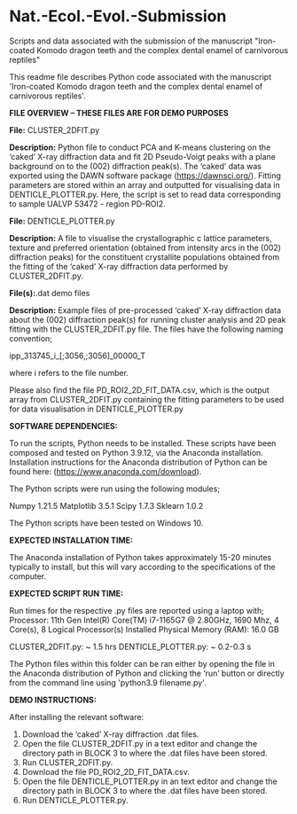 # Nat.-Ecol.-Evol.-Submission
Scripts and data associated with the submission of the manuscript "Iron-coated Komodo dragon teeth and the complex dental enamel of carnivorous reptiles"

This readme file describes Python code associated with the manuscript 'Iron-coated Komodo dragon teeth and the complex dental enamel of carnivorous reptiles'.

**FILE OVERVIEW – THESE FILES ARE FOR DEMO PURPOSES**

**File:** CLUSTER_2DFIT.py

**Description:** Python file to conduct PCA and K-means clustering on the ‘caked’ X-ray diffraction data and fit 2D Pseudo-Voigt peaks with a plane background on to the (002) diffraction peak(s). The ‘caked’ data was exported using the DAWN software package (https://dawnsci.org/). Fitting parameters are stored within an array and outputted for visualising data in DENTICLE_PLOTTER.py. Here, the script is set to read data corresponding to sample UALVP 53472 - region PD-ROI2.

**File:** DENTICLE_PLOTTER.py

**Description:** A file to visualise the crystallographic c lattice parameters, texture and preferred orientation (obtained from intensity arcs in the (002) diffraction peaks) for the constituent crystallite populations obtained from the fitting of the ‘caked’ X-ray diffraction data performed by CLUSTER_2DFIT.py.

**File(s):**.dat demo files

**Description:** Example files of pre-processed ‘caked’ X-ray diffraction data about the (002) diffraction peak(s) for running cluster analysis and 2D peak fitting with the CLUSTER_2DFIT.py file. The files have the following naming convention;

ipp_313745_i_[;3056,;3056]_00000_T 

where i refers to the file number.

Please also find the file PD_ROI2_2D_FIT_DATA.csv, which is the output array from CLUSTER_2DFIT.py containing the fitting parameters to be used for data visualisation in DENTICLE_PLOTTER.py

**SOFTWARE DEPENDENCIES:**

To run the scripts, Python needs to be installed. These scripts have been composed and tested on Python 3.9.12, via the Anaconda installation. Installation instructions for the Anaconda distribution of Python can be found here: (https://www.anaconda.com/download).

The Python scripts were run using the following modules;

Numpy 1.21.5
Matplotlib 3.5.1
Scipy 1.7.3
Sklearn 1.0.2

The Python scripts have been tested on Windows 10.

**EXPECTED INSTALLATION TIME:** 

The Anaconda installation of Python takes approximately 15-20 minutes typically to install, but this will vary according to the specifications of the computer.

**EXPECTED SCRIPT RUN TIME:**

Run times for the respective .py files are reported using a laptop with; 
Processor:	11th Gen Intel(R) Core(TM) i7-1165G7 @ 2.80GHz, 1690 Mhz, 4 Core(s), 8 Logical Processor(s)
Installed Physical Memory (RAM):	16.0 GB

CLUSTER_2DFIT.py: ~ 1.5 hrs
DENTICLE_PLOTTER.py: ~ 0.2-0.3 s

The Python files within this folder can be ran either by opening the file in the Anaconda distribution of Python and clicking the ‘run’ button or directly from the command line using 'python3.9 filename.py'.

**DEMO INSTRUCTIONS:**

After installing the relevant software:
1.	Download the ‘caked’ X-ray diffraction .dat files.
2.	Open the file CLUSTER_2DFIT.py in a text editor and change the directory path in BLOCK 3 to where the .dat files have been stored.
3.	Run CLUSTER_2DFIT.py.
4.	Download the file PD_ROI2_2D_FIT_DATA.csv.
5.	Open the file DENTICLE_PLOTTER.py in an text editor and change the directory path in BLOCK 3 to where the .dat files have been stored.
6.	Run DENTICLE_PLOTTER.py.
